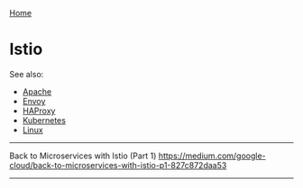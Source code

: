 [Home](Readme.md)
# Istio

See also:
 - [Apache](Apache.md)
 - [Envoy](Envoy.md)
 - [HAProxy](HAProxy.md)
 - [Kubernetes](Kubernetes.md)
 - [Linux](Linux.md)

---

Back to Microservices with Istio (Part 1)
https://medium.com/google-cloud/back-to-microservices-with-istio-p1-827c872daa53

---